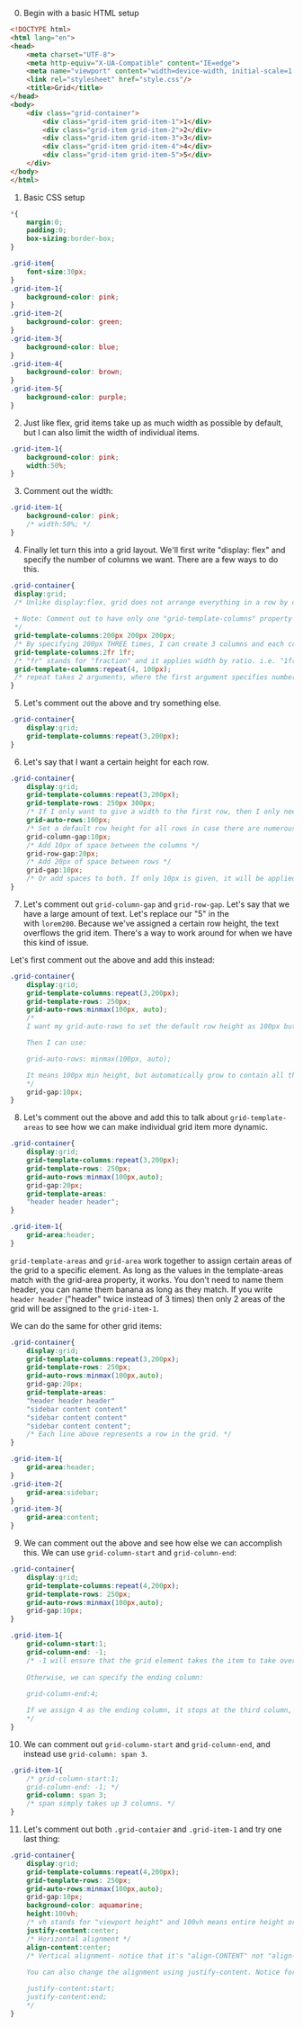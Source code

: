 0. Begin with a basic HTML setup
```html
<!DOCTYPE html>
<html lang="en">
<head>
    <meta charset="UTF-8">
    <meta http-equiv="X-UA-Compatible" content="IE=edge">
    <meta name="viewport" content="width=device-width, initial-scale=1.0">
    <link rel="stylesheet" href="style.css"/>
    <title>Grid</title>
</head>
<body>
    <div class="grid-container">
        <div class="grid-item grid-item-1">1</div>
        <div class="grid-item grid-item-2">2</div>
        <div class="grid-item grid-item-3">3</div>
        <div class="grid-item grid-item-4">4</div>
        <div class="grid-item grid-item-5">5</div>
    </div>
</body>
</html>
```
1. Basic CSS setup
```css
*{
    margin:0;
    padding:0;
    box-sizing:border-box;
}

.grid-item{
    font-size:30px;
}
.grid-item-1{
    background-color: pink;
}
.grid-item-2{
    background-color: green;
}
.grid-item-3{
    background-color: blue;
}
.grid-item-4{
    background-color: brown;
}
.grid-item-5{
    background-color: purple;
}
```
2. Just like flex, grid items take up as much width as possible by default, but I can also limit the width of individual items.
```css
.grid-item-1{
    background-color: pink;
    width:50%;
}
```

3. Comment out the width:
```css
.grid-item-1{
    background-color: pink;
    /* width:50%; */
}
```

4. Finally let turn this into a grid layout. We'll first write "display: flex" and specify the number of columns we want. There are a few ways to do this.
```css
.grid-container{
 display:grid;
 /* Unlike display:flex, grid does not arrange everything in a row by default like flex does. For grid, you need to specify how you want it to behave. 
 
 + Note: Comment out to have only one "grid-template-columns" property at a time during this part of the demo!
 */
 grid-template-columns:200px 200px 200px;
 /* By specifying 200px THREE times, I can create 3 columns and each column is assigned 200px width. */
 grid-template-columns:2fr 1fr;
 /* "fr" stands for "fraction" and it applies width by ratio. i.e. "1fr 1fr" would create 2 columns where the width of each column would be 50% of the entire browser, since it needs to be 1:1 ratio. "2fr 1fr" would assign 2/3 of the entire browser width to the first column and the rest of the 1/3 of the browser width to the second column. */
 grid-template-columns:repeat(4, 100px);
 /* repeat takes 2 arguments, where the first argument specifies number of the columns and the second argument specifies the width of each column */
}
```

5. Let's comment out the above and try something else.
```css
.grid-container{
    display:grid;
    grid-template-columns:repeat(3,200px);
}
```

6. Let's say that I want a certain height for each row.
```css
.grid-container{
    display:grid;
    grid-template-columns:repeat(3,200px);
    grid-template-rows: 250px 300px;
    /* If I only want to give a width to the first row, then I only need to write 250px. 250px 300px means 250px height for the first row, 300px height for the second row. */
    grid-auto-rows:100px;
    /* Set a default row height for all rows in case there are numerous rows. When it's used with grid-template-rows, grid-aut-rows is applied to whatever that comes after the rows specified by grid-template rows */
    grid-column-gap:10px;
    /* Add 10px of space between the columns */
    grid-row-gap:20px;
    /* Add 20px of space between rows */
    grid-gap:10px;
    /* Or add spaces to both. If only 10px is given, it will be applied to both rows and columns. */
}
```
7. Let's comment out `grid-column-gap` and `grid-row-gap`. Let's say that we have a large amount of text. Let's replace our "5" in the <div> with `lorem200`. Because we've assigned a certain row height, the text overflows the grid item. There's a way to work around for when we have this kind of issue. 

Let's first comment out the above and add this instead:

```css
.grid-container{
    display:grid;
    grid-template-columns:repeat(3,200px);
    grid-template-rows: 250px;
    grid-auto-rows:minmax(100px, auto);
    /* 
    I want my grid-auto-rows to set the default row height as 100px but I want it to change dynamically if there are lots of text and the default row height is simply not enough to contain all the text.

    Then I can use:

    grid-auto-rows: minmax(100px, auto);

    It means 100px min height, but automatically grow to contain all the text.
    */
    grid-gap:10px;
}
```

8. Let's comment out the above and add this to talk about `grid-template-areas` to see how we can make individual grid item more dynamic.
```css
.grid-container{
    display:grid;
    grid-template-columns:repeat(3,200px);
    grid-template-rows: 250px;
    grid-auto-rows:minmax(100px,auto);
    grid-gap:20px;
    grid-template-areas: 
    "header header header";
}

.grid-item-1{
    grid-area:header;
}
```
`grid-template-areas` and `grid-area` work together to assign certain areas of the grid to a specific element. As long as the values in the template-areas match with the grid-area property, it works. You don't need to name them header, you can name them banana as long as they match. If you write `header header` ("header" twice instead of 3 times) then only 2 areas of the grid will be assigned to the `grid-item-1`.

We can do the same for other grid items:

```css
.grid-container{
    display:grid;
    grid-template-columns:repeat(3,200px);
    grid-template-rows: 250px;
    grid-auto-rows:minmax(100px,auto);
    grid-gap:20px;
    grid-template-areas: 
    "header header header"
    "sidebar content content"
    "sidebar content content"
    "sidebar content content";
    /* Each line above represents a row in the grid. */
}

.grid-item-1{
    grid-area:header;
}
.grid-item-2{
    grid-area:sidebar;
}
.grid-item-3{
    grid-area:content;
}
```

9. We can comment out the above and see how else we can accomplish this. We can use `grid-column-start` and `grid-column-end`:
```css
.grid-container{
    display:grid;
    grid-template-columns:repeat(4,200px);
    grid-template-rows: 250px;
    grid-auto-rows:minmax(100px,auto);
    grid-gap:10px;
}

.grid-item-1{
    grid-column-start:1;
    grid-column-end: -1;
    /* -1 will ensure that the grid element takes the item to take over all the columns from the first column all the way to the last one. 
    
    Otherwise, we can specify the ending column:
    
    grid-column-end:4;

    If we assign 4 as the ending column, it stops at the third column, because it counts the gap from the beginning (where the grid begins), and ends up taking 3 columns.
    */
}
```

10. We can comment out `grid-column-start` and `grid-column-end`, and instead use `grid-column: span 3`.

```css
.grid-item-1{
    /* grid-column-start:1;
    grid-column-end: -1; */
    grid-column: span 3;
    /* span simply takes up 3 columns. */
}
```

11. Let's comment out both `.grid-contaier` and `.grid-item-1` and try one last thing:

```css
.grid-container{
    display:grid;
    grid-template-columns:repeat(4,200px);
    grid-template-rows: 250px;
    grid-auto-rows:minmax(100px,auto);
    grid-gap:10px;
    background-color: aquamarine;
    height:100vh;
    /* vh stands for "viewport height" and 100vh means entire height or width of the browser */
    justify-content:center;
    /* Horizontal alignment */
    align-content:center;
    /* Vertical alignment- notice that it's "align-CONTENT" not "align-items". Just like flexbox, if you don't specify align-content, it'll asign "stretch" as the default value and stretch the items to take up as much space as possible. 
    
    You can also change the alignment using justify-content. Notice for flex it's called "flex-start" and "flex-end" but for grid it's just "start" and "end".

    justify-content:start;
    justify-content:end;
    */
}
```
